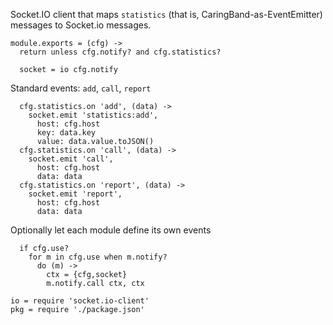 Socket.IO client that maps `statistics` (that is, CaringBand-as-EventEmitter) messages to Socket.io messages.

    module.exports = (cfg) ->
      return unless cfg.notify? and cfg.statistics?

      socket = io cfg.notify

Standard events: `add`, `call`, `report`

      cfg.statistics.on 'add', (data) ->
        socket.emit 'statistics:add',
          host: cfg.host
          key: data.key
          value: data.value.toJSON()
      cfg.statistics.on 'call', (data) ->
        socket.emit 'call',
          host: cfg.host
          data: data
      cfg.statistics.on 'report', (data) ->
        socket.emit 'report',
          host: cfg.host
          data: data

Optionally let each module define its own events

      if cfg.use?
        for m in cfg.use when m.notify?
          do (m) ->
            ctx = {cfg,socket}
            m.notify.call ctx, ctx

    io = require 'socket.io-client'
    pkg = require './package.json'
